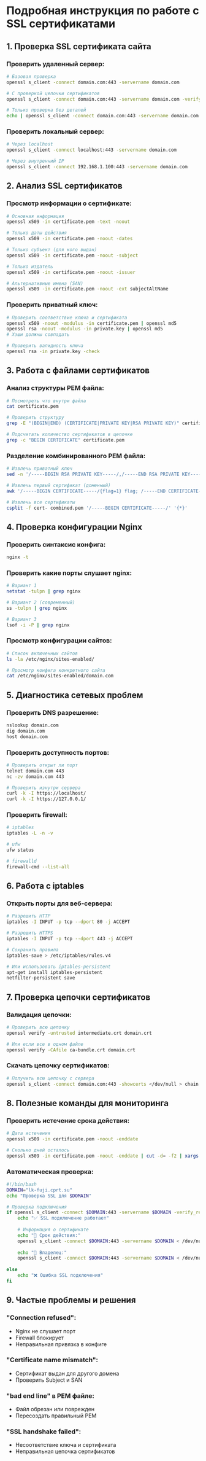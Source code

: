 # Подробная инструкция по работе с SSL сертификатами

## 1. Проверка SSL сертификата сайта

### Проверить удаленный сервер:
```bash
# Базовая проверка
openssl s_client -connect domain.com:443 -servername domain.com

# С проверкой цепочки сертификатов
openssl s_client -connect domain.com:443 -servername domain.com -verify_return_error -showcerts

# Только проверка без деталей
echo | openssl s_client -connect domain.com:443 -servername domain.com 2>/dev/null | openssl x509 -noout -dates
```

### Проверить локальный сервер:
```bash
# Через localhost
openssl s_client -connect localhost:443 -servername domain.com

# Через внутренний IP
openssl s_client -connect 192.168.1.100:443 -servername domain.com
```

## 2. Анализ SSL сертификатов

### Просмотр информации о сертификате:
```bash
# Основная информация
openssl x509 -in certificate.pem -text -noout

# Только даты действия
openssl x509 -in certificate.pem -noout -dates

# Только субъект (для кого выдан)
openssl x509 -in certificate.pem -noout -subject

# Только издатель
openssl x509 -in certificate.pem -noout -issuer

# Альтернативные имена (SAN)
openssl x509 -in certificate.pem -noout -ext subjectAltName
```

### Проверить приватный ключ:
```bash
# Проверить соответствие ключа и сертификата
openssl x509 -noout -modulus -in certificate.pem | openssl md5
openssl rsa -noout -modulus -in private.key | openssl md5
# Хэши должны совпадать

# Проверить валидность ключа
openssl rsa -in private.key -check
```

## 3. Работа с файлами сертификатов

### Анализ структуры PEM файла:
```bash
# Посмотреть что внутри файла
cat certificate.pem

# Проверить структуру
grep -E "(BEGIN|END) (CERTIFICATE|PRIVATE KEY|RSA PRIVATE KEY)" certificate.pem

# Подсчитать количество сертификатов в цепочке
grep -c "BEGIN CERTIFICATE" certificate.pem
```

### Разделение комбинированного PEM файла:
```bash
# Извлечь приватный ключ
sed -n '/-----BEGIN RSA PRIVATE KEY-----/,/-----END RSA PRIVATE KEY-----/p' combined.pem > private.key

# Извлечь первый сертификат (доменный)
awk '/-----BEGIN CERTIFICATE-----/{flag=1} flag; /-----END CERTIFICATE-----/{flag=0; exit}' combined.pem > domain.crt

# Извлечь все сертификаты
csplit -f cert- combined.pem '/-----BEGIN CERTIFICATE-----/' '{*}'
```

## 4. Проверка конфигурации Nginx

### Проверить синтаксис конфига:
```bash
nginx -t
```

### Проверить какие порты слушает nginx:
```bash
# Вариант 1
netstat -tulpn | grep nginx

# Вариант 2 (современный)
ss -tulpn | grep nginx

# Вариант 3
lsof -i -P | grep nginx
```

### Просмотр конфигурации сайтов:
```bash
# Список включенных сайтов
ls -la /etc/nginx/sites-enabled/

# Просмотр конфига конкретного сайта
cat /etc/nginx/sites-enabled/domain.com
```

## 5. Диагностика сетевых проблем

### Проверить DNS разрешение:
```bash
nslookup domain.com
dig domain.com
host domain.com
```

### Проверить доступность портов:
```bash
# Проверить открыт ли порт
telnet domain.com 443
nc -zv domain.com 443

# Проверить изнутри сервера
curl -k -I https://localhost/
curl -k -I https://127.0.0.1/
```

### Проверить firewall:
```bash
# iptables
iptables -L -n -v

# ufw
ufw status

# firewalld
firewall-cmd --list-all
```

## 6. Работа с iptables

### Открыть порты для веб-сервера:
```bash
# Разрешить HTTP
iptables -I INPUT -p tcp --dport 80 -j ACCEPT

# Разрешить HTTPS
iptables -I INPUT -p tcp --dport 443 -j ACCEPT

# Сохранить правила
iptables-save > /etc/iptables/rules.v4

# Или использовать iptables-persistent
apt-get install iptables-persistent
netfilter-persistent save
```

## 7. Проверка цепочки сертификатов

### Валидация цепочки:
```bash
# Проверить всю цепочку
openssl verify -untrusted intermediate.crt domain.crt

# Или если все в одном файле
openssl verify -CAfile ca-bundle.crt domain.crt
```

### Скачать цепочку сертификатов:
```bash
# Получить всю цепочку с сервера
openssl s_client -connect domain.com:443 -showcerts </dev/null > chain.pem
```

## 8. Полезные команды для мониторинга

### Проверить истечение срока действия:
```bash
# Дата истечения
openssl x509 -in certificate.pem -noout -enddate

# Сколько дней осталось
openssl x509 -in certificate.pem -noout -enddate | cut -d= -f2 | xargs -I {} date -d {} +%s | xargs -I {} echo $(( ({} - $(date +%s)) / 86400 )) days
```

### Автоматическая проверка:
```bash
#!/bin/bash
DOMAIN="lk-fuji.cprt.su"
echo "Проверка SSL для $DOMAIN"

# Проверка подключения
if openssl s_client -connect $DOMAIN:443 -servername $DOMAIN -verify_return_error < /dev/null 2>/dev/null; then
    echo "✅ SSL подключение работает"
    
    # Информация о сертификате
    echo "📅 Срок действия:"
    openssl s_client -connect $DOMAIN:443 -servername $DOMAIN < /dev/null 2>/dev/null | openssl x509 -noout -dates
    
    echo "👤 Владелец:"
    openssl s_client -connect $DOMAIN:443 -servername $DOMAIN < /dev/null 2>/dev/null | openssl x509 -noout -subject
    
else
    echo "❌ Ошибка SSL подключения"
fi
```

## 9. Частые проблемы и решения

### "Connection refused":
- Nginx не слушает порт
- Firewall блокирует
- Неправильная привязка в конфиге

### "Certificate name mismatch":
- Сертификат выдан для другого домена
- Проверить Subject и SAN

### "bad end line" в PEM файле:
- Файл обрезан или поврежден
- Пересоздать правильный PEM

### "SSL handshake failed":
- Несоответствие ключа и сертификата
- Неправильная цепочка сертификатов
